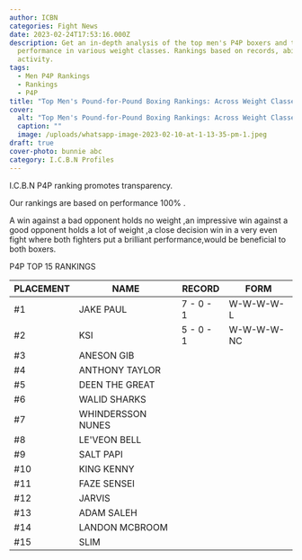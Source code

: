 ```yaml
---
author: ICBN
categories: Fight News
date: 2023-02-24T17:53:16.000Z
description: Get an in-depth analysis of the top men's P4P boxers and their
  performance in various weight classes. Rankings based on records, abilities &
  activity.
tags:
  - Men P4P Rankings
  - Rankings
  - P4P
title: "Top Men's Pound-for-Pound Boxing Rankings: Across Weight Classes."
cover:
  alt: "Top Men's Pound-for-Pound Boxing Rankings: Across Weight Classes."
  caption: ""
  image: /uploads/whatsapp-image-2023-02-10-at-1-13-35-pm-1.jpeg
draft: true
cover-photo: bunnie abc
category: I.C.B.N Profiles
---
```

I.C.B.N P4P ranking promotes transparency.

Our rankings are based on performance 100% .

A win against a bad opponent holds no weight ,an impressive win against a good opponent holds a lot of weight ,a close decision win in a very even fight where both fighters put a brilliant performance,would be beneficial to both boxers.

P4P TOP 15 RANKINGS





|PLACEMENT|NAME|RECORD|FORM|
|---|---|---|---|
|#1|JAKE PAUL|7 - 0 - 1|W-W-W-W-L|
|#2|KSI|5 - 0 - 1|W-W-W-W-NC|
|#3|ANESON GIB| | |
|#4|ANTHONY TAYLOR| | |
|#5|DEEN THE GREAT| | |
|#6|WALID SHARKS| | |
|#7|WHINDERSSON NUNES| | |
|#8|LE'VEON BELL| | |
|#9|SALT PAPI| | |
|#10|KING KENNY| | |
|#11|FAZE SENSEI| | |
|#12|JARVIS| | |
|#13|ADAM SALEH| | |
|#14|LANDON MCBROOM| | |
|#15|SLIM| | |




